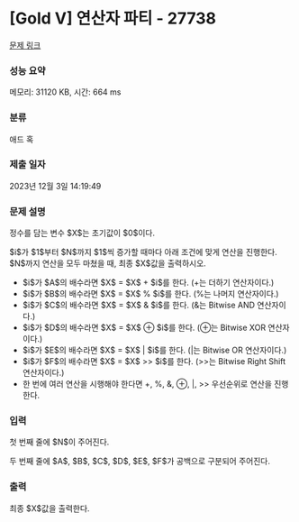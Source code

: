 # [Gold V] 연산자 파티 - 27738 

[문제 링크](https://www.acmicpc.net/problem/27738) 

### 성능 요약

메모리: 31120 KB, 시간: 664 ms

### 분류

애드 혹

### 제출 일자

2023년 12월 3일 14:19:49

### 문제 설명

<p>정수를 담는 변수 $X$는 초기값이 $0$이다.</p>

<p>$i$가 $1$부터 $N$까지 $1$씩 증가할 때마다 아래 조건에 맞게 연산을 진행한다. $N$까지 연산을 모두 마쳤을 때, 최종 $X$값을 출력하시오.</p>

<ul>
	<li>$i$가 $A$의 배수라면 $X$ = $X$ + $i$를 한다. (+는 더하기 연산자이다.)</li>
	<li>$i$가 $B$의 배수라면 $X$ = $X$ % $i$를 한다. (%는 나머지 연산자이다.)</li>
	<li>$i$가 $C$의 배수라면 $X$ = $X$ & $i$를 한다. (&는 Bitwise AND 연산자이다.)</li>
	<li>$i$가 $D$의 배수라면 $X$ = $X$ ⊕ $i$를 한다. (⊕는 Bitwise XOR 연산자이다.)</li>
	<li>$i$가 $E$의 배수라면 $X$ = $X$ | $i$를 한다. (|는 Bitwise OR 연산자이다.)</li>
	<li>$i$가 $F$의 배수라면 $X$ = $X$ >> $i$를 한다. (>>는 Bitwise Right Shift 연산자이다.)</li>
	<li>한 번에 여러 연산을 시행해야 한다면 +, %, &, ⊕, |, >> 우선순위로 연산을 진행한다.</li>
</ul>

### 입력 

 <p>첫 번째 줄에 $N$이 주어진다.</p>

<p>두 번째 줄에 $A$, $B$, $C$, $D$, $E$, $F$가 공백으로 구분되어 주어진다.</p>

### 출력 

 <p>최종 $X$값을 출력한다.</p>


